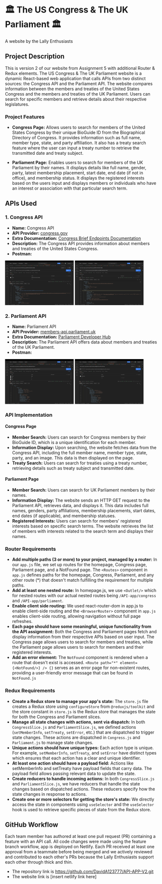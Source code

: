 #  🏛 The US Congress & The UK Parliament 🏛

A website by the Lally Enthusiasts

## Project Description

This is version 2 of our website from Assignment 5 with additional Router & Redux elements. The US Congress & The UK Parliament website is a dynamic React-based web application that calls APIs from two distinct sources: the Congress API and the Parliament API. The website compares information between the members and treaties of the United States Congress and the members and treaties of the UK Parliament. Users can search for specific members and retrieve details about their respective legislatures. 

### Project Features

- **Congress Page:** Allows users to search for members of the United States Congress by their unique BioGuide ID from the Biographical Directory of Congress. It provides information such as full name, member type, state, and party affiliation. It also has a treaty search feature where the user can input a treaty number to retrieve the transmitted date and treaty subject. 

- **Parliament Page:** Enables users to search for members of the UK Parliament by their names. It displays details like full name, gender, party, latest membership placement, start date, end date (if not in office), and membership status. It displays the registered interests based on the users input and displays members or individuals who have an interest or association with that particular search term.

## APIs Used

### 1. Congress API
- **Name:** Congress API
- **API Provider:** [congress.gov](https://www.loc.gov/apis/additional-apis/congress-dot-gov-api/ )
- **Extra Documentation:** [Congress Brief Endpoints Documentation](https://github.com/LibraryOfCongress/api.congress.gov/blob/main/Documentation/BriefEndpointsDocumentation.md#treaty)
- **Description:** The Congress API provides information about members and treaties of the United States Congress.
- **Postman:** 
<div>
    <img src="src/assets/images/US_members.png" style="width: 45%; height: auto; display: inline-block;" />
    <img src="src/assets/images/US_treaties.png" style="width: 45%; height: auto; display: inline-block;" />
</div>

### 2. Parliament API
- **Name:** Parliament API
- **API Provider:** [members-api.parliament.uk](https://members-api.parliament.uk/index.html)
- **Extra Documentation:** [Parliament Developer Hub](https://developer.parliament.uk/)
- **Description:** The Parliament API offers data about members and treaties of the UK Parliament.
- **Postman:** 
<div>
    <img src="src/assets/images/uk_members.png" style="width: 45%; height: auto; display: inline-block;" />
    <img src="src/assets/images/uk_lords.png" style="width: 45%; height: auto; display: inline-block;" />
</div>

### API Implementation

#### Congress Page

- **Member Search:** Users can search for Congress members by their BioGuide ID, which is a unique identification for each member.
- **Information Display:** Upon searching, the website fetches data from the Congress API, including the full member name, member type, state, party, and an image. This data is then displayed on the page.
- **Treaty Search:** Users can search for treaties using a treaty number, retrieving details such as treaty subject and transmitted date.

#### Parliament Page

- **Member Search:** Users can search for UK Parliament members by their names.
- **Information Display:** The website sends an HTTP GET request to the Parliament API, retrieves data, and displays it. This data includes full names, genders, party affiliations, membership placements, start dates, end dates (if applicable), and membership statuses.
- **Registered Interests:** Users can search for members' registered interests based on specific search terms. The website retrieves the list of members with interests related to the search term and displays their names.

### Router Requirements

- **Add multiple paths (3 or more) to your project, managed by a router:** In our `app.js` file, we set up routes for the homepage, Congress page, Parliament page, and a NotFound page. The `<Routes>` component in `app.js` defines paths for the homepage, Congress, Parliament, and any other route (*) that doesn't match fulfilling the requirement for multiple paths.
- **Add at least one nested route:** In homepage.js, we use `<Outlet/>` which for nested routes with our actual nested routes being `/API-app/congress` and `/API-app/parliament`.
- **Enable client side routing:** We used react-router-dom in app.js to enable client-side routing and the `<BrowserRouter>` component in `app.js` enables client-side routing, allowing navigation without full page refreshes.
- **Each page should have some meaningful, unique functionality from the API assignment:** Both the Congress and Parliament pages fetch and display information from their respective APIs based on user input. The Congress page allows users to search for members and treaties, while the Parliament page allows users to search for members and their registered interests.
- **Add an error element:** The `NotFound` component is rendered when a route that doesn't exist is accessed. `<Route path="*" element={<NotFound/>} /> {}` serves as an error page for non-existent routes, providing a user-friendly error message that can be found in `NotFound.js`

### Redux Requirements

- **Create a Redux store to manage your app's state:** The `store.js` file creates a Redux store using `configureStore` from `@reduxjs/toolkit` and the store constant in `store.js` is the Redux store that manages the state for both the Congress and Parliament slices.
- **Manage all state changes with actions, sent via dispatch:** In both `CongressSlice.js` and `ParliamentSlice.js`, we defined actions (`setMemberInfo`, `setTreaty`, `setError`, etc.) that are dispatched to trigger state changes. These actions are dispatched in `Congress.js` and `Parliament.js` to manage state changes.
- **Unique actions should have unique types:** Each action type is unique. For example, `setMemberInfo`, `setTreaty`, and `setError` have distinct types which ensures that each action has a clear and unique identifier.
- **At least one action should have a payload field:** Actions like setMemberInfo and setTreaty have payload fields that carry data. The payload field allows passing relevant data to update the state.
- **Create reducers to handle incoming actions:** In both `CongressSlice.js` and `ParliamentSlice.js`, we have reducers that handle the state changes based on dispatched actions. These reducers specify how the state changes in response to actions.
- **Create one or more selectors for getting the store's state:** We directly access the state in components using `useSelector` and the `useSelector` hook is used to retrieve specific pieces of state from the Redux store.

## GitHub Workflow

Each team member has authored at least one pull request (PR) containing a feature with an API call. All code changes were made using the feature branch workflow, app is deployed on Netlify. Each PR received at least one approval from a teammate before being merged and we actively reviewed and contributed to each other's PRs because the Lally Enthusiasts support each other through thick and thin.
- The repository link is https://github.com/DavidA123777/API-APP-V2.git
- The website link is [insert netlify link here]